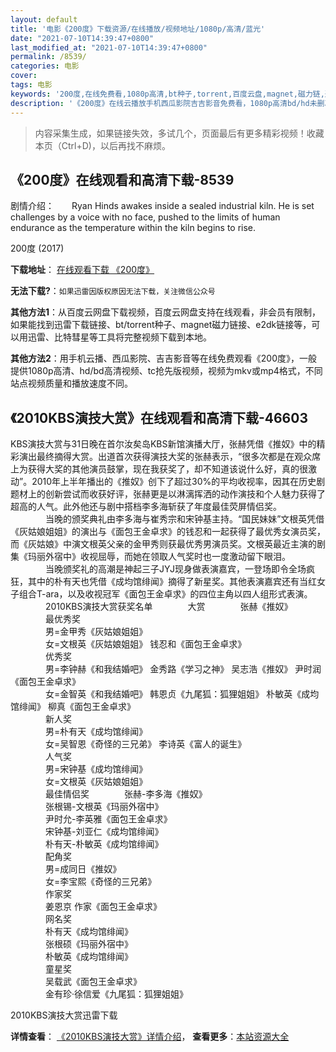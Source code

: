 ```yaml
---
layout: default
title: '电影《200度》下载资源/在线播放/视频地址/1080p/高清/蓝光'
date: "2021-07-10T14:39:47+0800"
last_modified_at: "2021-07-10T14:39:47+0800"
permalink: /8539/
categories: 电影
cover:
tags: 电影
keywords: '200度,在线免费看,1080p高清,bt种子,torrent,百度云盘,magnet,磁力链,迅雷下载资源'
description: '《200度》在线云播放手机西瓜影院吉吉影音免费看，1080p高清bd/hd未删减完整版和tc抢先枪版，mkv/mp4格式，附带bt/torrent种子、magnet/磁力链、百度云盘、网盘资源迅雷下载链接'
---
```


>内容采集生成，如果链接失效，多试几个，页面最后有更多精彩视频！收藏本页（Ctrl+D)，以后再找不麻烦。


## 《200度》在线观看和高清下载-8539

剧情介绍：　　Ryan Hinds awakes inside a sealed industrial kiln. He is set challenges by a voice with no face, pushed to the limits of human endurance as the temperature within the kiln begins to rise.


200度 (2017)

**下载地址**： [在线观看下载 《200度》](https://www.btbtdy.me/btdy/dy10815.html) 


**无法下载?**：`如果迅雷因版权原因无法下载，关注微信公众号 `

**其他方法1**：从百度云网盘下载视频，百度云网盘支持在线观看，非会员有限制，如果能找到迅雷下载链接、bt/torrent种子、magnet磁力链接、e2dk链接等，可以用迅雷、比特彗星等工具将完整视频下载到本地。

**其他方法2**：用手机云播、西瓜影院、吉吉影音等在线免费观看《200度》，一般提供1080p高清、hd/bd高清视频、tc抢先版视频，视频为mkv或mp4格式，不同站点视频质量和播放速度不同。


## 《2010KBS演技大赏》在线观看和高清下载-46603

KBS演技大赏与31日晚在首尔汝矣岛KBS新馆演播大厅，张赫凭借《推奴》中的精彩演出最终摘得大赏。出道首次获得演技大奖的张赫表示，“很多次都是在观众席上为获得大奖的其他演员鼓掌，现在我获奖了，却不知道该说什么好，真的很激动&rdquo;。2010年上半年播出的《推奴》创下了超过30%的平均收视率，因其在历史剧题材上的创新尝试而收获好评，张赫更是以淋漓挥洒的动作演技和个人魅力获得了超高的人气。此外他还与剧中搭档李多海斩获了年度最佳荧屏情侣奖。<br />　　　　当晚的颁奖典礼由李多海与崔秀宗和宋钟基主持。&ldquo;国民妹妹”文根英凭借《灰姑娘姐姐》的演出与《面包王金卓求》的钱忍和一起获得了最优秀女演员奖，而《灰姑娘》中演文根英父亲的金甲秀则获最优秀男演员奖。文根英最近主演的剧集《玛丽外宿中》收视屈辱，而她在领取人气奖时也一度激动留下眼泪。<br />　　　　当晚颁奖礼的高潮是神起三子JYJ现身做表演嘉宾，一登场即令全场疯狂，其中的朴有天也凭借《成均馆绯闻》摘得了新星奖。其他表演嘉宾还有当红女子组合T-ara，以及收视冠军《面包王金卓求》的四位主角以四人组形式表演。<br />　　　　2010KBS演技大赏获奖名单　　　　大赏　　　　张赫《推奴》<br />　　　　最优秀奖<br />　　　　男=金甲秀《灰姑娘姐姐》<br />　　　　女=文根英《灰姑娘姐姐》 钱忍和《面包王金卓求》<br />　　　　优秀奖<br />　　　　男=李钟赫《和我结婚吧》 金秀路《学习之神》 吴志浩《推奴》 尹时润《面包王金卓求》<br />　　　　女=金智英《和我结婚吧》 韩恩贞《九尾狐：狐狸姐姐》 朴敏英《成均馆绯闻》 柳真《面包王金卓求》<br />　　　　新人奖<br />　　　　男=朴有天《成均馆绯闻》<br />　　　　女=吴智恩《奇怪的三兄弟》 李诗英《富人的诞生》<br />　　　　人气奖<br />　　　　男=宋钟基《成均馆绯闻》<br />　　　　女=文根英《灰姑娘姐姐》<br />　　　　最佳情侣奖　　　　张赫-李多海《推奴》<br />　　　　张根锡-文根英《玛丽外宿中》<br />　　　　尹时允-李英雅《面包王金卓求》<br />　　　　宋钟基-刘亚仁《成均馆绯闻》<br />　　　　朴有天-朴敏英《成均馆绯闻》<br />　　　　配角奖<br />　　　　男=成同日《推奴》<br />　　　　女=李宝熙《奇怪的三兄弟》<br />　　　　作家奖<br />　　　　姜恩京 作家《面包王金卓求》<br />　　　　网名奖<br />　　　　朴有天《成均馆绯闻》<br />　　　　张根硕《玛丽外宿中》<br />　　　　朴敏英《成均馆绯闻》<br />　　　　童星奖<br />　　　　吴载武《面包王金卓求》<br />　　　　金有珍&middot;徐信爱《九尾狐：狐狸姐姐》


2010KBS演技大赏迅雷下载

**详情查看**： [《2010KBS演技大赏》详情介绍](/movie/46603/)， **查看更多**：[本站资源大全](/movie/t/all/)


